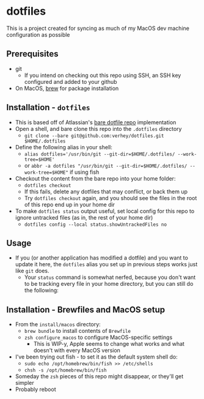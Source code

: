 # dotfiles

This is a project created for syncing as much of my MacOS dev machine configuration as possible

## Prerequisites

* git
  * If you intend on checking out this repo using SSH, an SSH key configured and added to your github
* On MacOS, [brew](https://brew.sh/) for package installation

## Installation - `dotfiles`

* This is based off of Atlassian's [bare dotfile repo](https://www.atlassian.com/git/tutorials/dotfiles) implementation
* Open a shell, and bare clone this repo into the `.dotfiles` directory
  * `git clone --bare git@github.com:verhey/dotfiles.git $HOME/.dotfiles`
* Define the following alias in your shell:
  * `alias dotfiles='/usr/bin/git --git-dir=$HOME/.dotfiles/ --work-tree=$HOME'`
  * or `abbr -a dotfiles "/usr/bin/git --git-dir=$HOME/.dotfiles/ --work-tree=$HOME"` if using fish
* Checkout the content from the bare repo into your home folder:
  * `dotfiles checkout`
  * If this fails, delete any dotfiles that may conflict, or back them up
  * Try `dotfiles checkout` again, and you should see the files in the root of this repo end up in your home dir
* To make `dotfiles status` output useful, set local config for this repo to ignore untracked files (as in, the rest of your home dir)
  * `dotfiles config --local status.showUntrackedFiles no`

## Usage

* If you (or another application has modified a dotfile) and you want to update it here, the `dotfiles` alias you set up in previous steps works just like `git` does.
  * Your `status` command is somewhat nerfed, because you don't want to be tracking every file in your home directory, but you can still do the following:

## Installation - Brewfiles and MacOS setup

* From the `install/macos` directory:
  * `brew bundle` to install contents of `Brewfile`
  * `zsh configure_macos` to configure MacOS-specific settings
    * This is WIP-y, Apple seems to change what works and what doesn't with every MacOS version
* I've been trying out fish - to set it as the default system shell do:
  * `sudo echo /opt/homebrew/bin/fish >> /etc/shells`
  * `chsh -s /opt/homebrew/bin/fish`
* Someday the `zsh` pieces of this repo might disappear, or they'll get simpler
* Probably reboot
